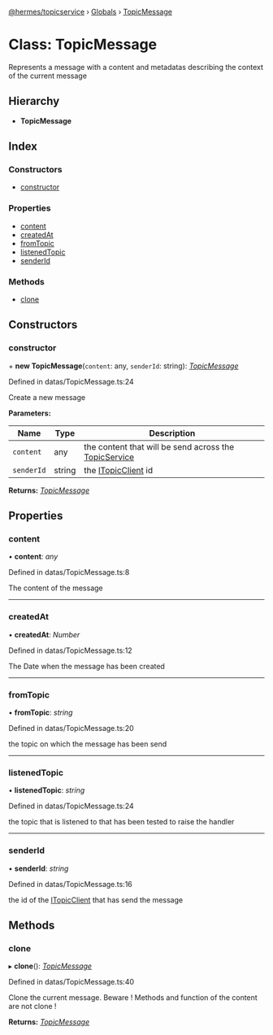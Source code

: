 [@hermes/topicservice](../README.md) › [Globals](../globals.md) › [TopicMessage](topicmessage.md)

# Class: TopicMessage

Represents a message with a content and metadatas describing the context of the current message

## Hierarchy

* **TopicMessage**

## Index

### Constructors

* [constructor](topicmessage.md#constructor)

### Properties

* [content](topicmessage.md#content)
* [createdAt](topicmessage.md#createdat)
* [fromTopic](topicmessage.md#fromtopic)
* [listenedTopic](topicmessage.md#listenedtopic)
* [senderId](topicmessage.md#senderid)

### Methods

* [clone](topicmessage.md#clone)

## Constructors

###  constructor

\+ **new TopicMessage**(`content`: any, `senderId`: string): *[TopicMessage](topicmessage.md)*

Defined in datas/TopicMessage.ts:24

Create a new message

**Parameters:**

Name | Type | Description |
------ | ------ | ------ |
`content` | any | the content that will be send across the [TopicService](topicservice.md) |
`senderId` | string | the [ITopicClient](../interfaces/itopicclient.md) id  |

**Returns:** *[TopicMessage](topicmessage.md)*

## Properties

###  content

• **content**: *any*

Defined in datas/TopicMessage.ts:8

The content of the message

___

###  createdAt

• **createdAt**: *Number*

Defined in datas/TopicMessage.ts:12

The Date when the message has been created

___

###  fromTopic

• **fromTopic**: *string*

Defined in datas/TopicMessage.ts:20

the topic on which the message has been send

___

###  listenedTopic

• **listenedTopic**: *string*

Defined in datas/TopicMessage.ts:24

the topic that is listened to that has been tested to raise the handler

___

###  senderId

• **senderId**: *string*

Defined in datas/TopicMessage.ts:16

the id of the [ITopicClient](../interfaces/itopicclient.md) that has send the message

## Methods

###  clone

▸ **clone**(): *[TopicMessage](topicmessage.md)*

Defined in datas/TopicMessage.ts:40

Clone the current message. Beware ! Methods and function of the content are not clone !

**Returns:** *[TopicMessage](topicmessage.md)*
